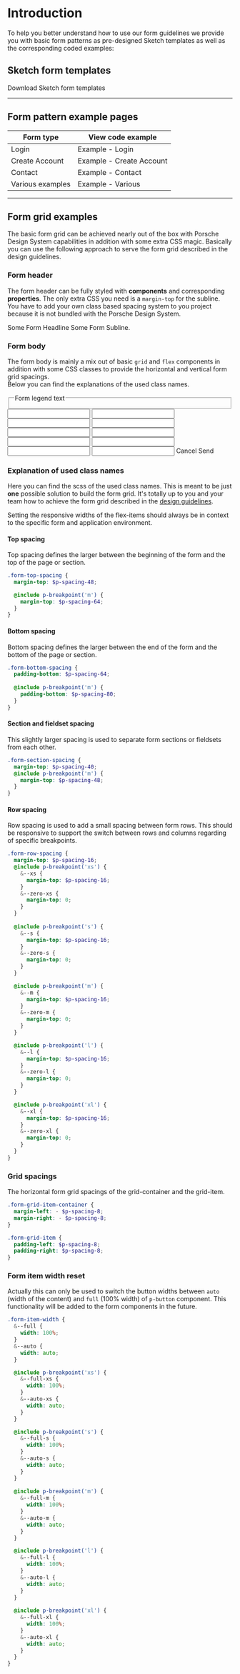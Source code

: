 # Introduction

To help you better understand how to use our form guidelines we provide you with basic form patterns as pre-designed Sketch templates as well as the corresponding coded examples:

## Sketch form templates

<p-link-pure href="/latest/porsche-design-system-form-templates.sketch" icon="download" download>Download Sketch form templates</p-link-pure>

--- 

## Form pattern example pages

| Form type  | View code example |
|------------|-------------------|
| Login | <p-link-pure href="#/patterns/forms/example-login" icon="external" target="_blank">Example - Login</p-link-pure> |
| Create Account | <p-link-pure href="#/patterns/forms/example-create-account" icon="external" target="_blank">Example - Create Account</p-link-pure> |
| Contact | <p-link-pure href="#/patterns/forms/example-contact" icon="external" target="_blank">Example - Contact</p-link-pure> |
| Various examples | <p-link-pure href="#/patterns/forms/example-various" icon="external" target="_blank">Example - Various</p-link-pure> |

--- 

## Form grid examples

The basic form grid can be achieved nearly out of the box with Porsche Design System capabilities in addition with some extra CSS magic. 
Basically you can use the following approach to serve the form grid described in the design guidelines.

### Form header

The form header can be fully styled with **components** and corresponding **properties**. The only extra CSS you need is a `margin-top` for the subline. 
You have to add your own class based spacing system to you project because it is not bundled with the Porsche Design System.

<Playground>
  <p-grid class="form-top-spacing">
    <p-grid-item size="{ base: 12, m: 8 }">
      <p-headline variant="headline-2" tag="h1">Some Form Headline</p-headline>
      <p-text size="{ base: 'small', l: 'medium' }" class="spacing-mt-8">Some Form Subline.</p-text>
    </p-grid-item>
  </p-grid>
</Playground>

### Form body

The form body is mainly a mix out of basic `grid` and `flex` components in addition with some CSS classes to provide the horizontal and vertical form grid spacings.  
Below you can find the explanations of the used class names.

<Playground>
  <p-grid class="form-section-spacing">
    <p-grid-item size="{ base: 12, s: 10, m: 8, l: 6 }">
      <form novalidate>
        <fieldset class="form-fieldset">
          <legend><p-headline variant="headline-4" tag="span">Form legend text</p-headline></legend>
        </fieldset>
        <p-flex direction="{base: 'column', m: 'row'}" class="form-row-spacing form-grid-item-container">
          <p-flex-item class="form-grid-item" width="{base: 'full', m: 'one-quarter'}">
            <p-text-field-wrapper label="Some label"><input type="text" name="some name"></p-text-field-wrapper>
          </p-flex-item>
          <p-flex-item class="form-row-spacing form-row-spacing--zero-m form-grid-item" width="{base: 'full', m: 'one-quarter'}">
            <p-text-field-wrapper label="Some label"><input type="text" name="some name"></p-text-field-wrapper>
          </p-flex-item>
          <p-flex-item class="form-row-spacing form-row-spacing--zero-m form-grid-item" width="{base: 'full', m: 'one-quarter'}">
            <p-text-field-wrapper label="Some label"><input type="text" name="some name"></p-text-field-wrapper>
          </p-flex-item>
          <p-flex-item class="form-row-spacing form-row-spacing--zero-m form-grid-item" width="{base: 'full', m: 'one-quarter'}">
            <p-text-field-wrapper label="Some label"><input type="text" name="some name"></p-text-field-wrapper>
          </p-flex-item>
        </p-flex>
        <p-flex direction="{base: 'column', m: 'row'}" class="form-row-spacing form-grid-item-container">
          <p-flex-item class="form-grid-item" width="{base: 'full', m: 'one-third'}">
            <p-text-field-wrapper label="Some label"><input type="text" name="some name"></p-text-field-wrapper>
          </p-flex-item>
          <p-flex-item class="form-row-spacing form-row-spacing--zero-m form-grid-item" width="{base: 'full', m: 'one-third'}">
            <p-text-field-wrapper label="Some label"><input type="text" name="some name"></p-text-field-wrapper>
          </p-flex-item>
          <p-flex-item class="form-row-spacing form-row-spacing--zero-m form-grid-item" width="{base: 'full', m: 'one-third'}">
            <p-text-field-wrapper label="Some label"><input type="text" name="some name"></p-text-field-wrapper>
          </p-flex-item>
        </p-flex>
        <p-flex direction="{base: 'column', m: 'row'}" class="form-row-spacing form-grid-item-container">
          <p-flex-item class="form-grid-item" width="{base: 'full', m: 'half'}">
            <p-text-field-wrapper label="Some label"><input type="text" name="some name"></p-text-field-wrapper>
          </p-flex-item>
          <p-flex-item class="form-row-spacing form-row-spacing--zero-m form-grid-item" width="{base: 'full', m: 'half'}">
            <p-text-field-wrapper label="Some label"><input type="text" name="some name"></p-text-field-wrapper>
          </p-flex-item>
        </p-flex>
        <p-text-field-wrapper label="Some label" class="form-row-spacing"><input type="text" name="some name"></p-text-field-wrapper>
        <p-flex direction="{ base: 'column', s: 'row' }" class="form-section-spacing form-bottom-spacing form-grid-item-container">
          <p-flex-item width="{base: 'full', s: 'auto'}" class="form-grid-item">
            <p-button variant="tertiary" icon="close" type="reset" class="form-item-width--full form-item-width--auto-s">Cancel</p-button>
          </p-flex-item>
          <p-flex-item width="{base: 'full', s: 'auto'}" class="form-row-spacing form-row-spacing--zero-s form-grid-item">
            <p-button type="submit" class="form-item-width--full form-item-width--auto-s">Send</p-button>
          </p-flex-item>
        </p-flex>
      </form>
    </p-grid-item>
  </p-grid>
</Playground>

### Explanation of used class names

Here you can find the scss of the used class names. This is meant to be just **one** possible solution to build the form grid. 
It's totally up to you and your team how to achieve the form grid described in the [design guidelines](#/patterns/forms#guidelines).

Setting the responsive widths of the flex-items should always be in context to the specific form and application environment.

#### Top spacing

Top spacing defines the larger between the beginning of the form and the top of the page or section.

```scss
.form-top-spacing {
  margin-top: $p-spacing-48;

  @include p-breakpoint('m') {
    margin-top: $p-spacing-64;
  }
}
``` 

#### Bottom spacing

Bottom spacing defines the larger between the end of the form and the bottom of the page or section.

```scss
.form-bottom-spacing {
  padding-bottom: $p-spacing-64;
  
  @include p-breakpoint('m') {
    padding-bottom: $p-spacing-80;
  }
}
``` 

#### Section and fieldset spacing

This slightly larger spacing is used to separate form sections or fieldsets from each other.

```scss
.form-section-spacing {
  margin-top: $p-spacing-40;
  @include p-breakpoint('m') {
    margin-top: $p-spacing-48;
  }
}
``` 

#### Row spacing

Row spacing is used to add a small spacing between form rows. This should be responsive to support the switch between rows and columns regarding of specific breakpoints.

```scss
.form-row-spacing {
  margin-top: $p-spacing-16;
  @include p-breakpoint('xs') {
    &--xs {
      margin-top: $p-spacing-16;
    }
    &--zero-xs {
      margin-top: 0;
    }
  }
  
  @include p-breakpoint('s') {
    &--s {
      margin-top: $p-spacing-16;
    }
    &--zero-s {
      margin-top: 0;
    }
  }

  @include p-breakpoint('m') {
    &--m {
      margin-top: $p-spacing-16;
    }
    &--zero-m {
      margin-top: 0;
    }
  }

  @include p-breakpoint('l') {
    &--l {
      margin-top: $p-spacing-16;
    }
    &--zero-l {
      margin-top: 0;
    }
  }

  @include p-breakpoint('xl') {
    &--xl {
      margin-top: $p-spacing-16;
    }
    &--zero-xl {
      margin-top: 0;
    }
  }
}
``` 

### Grid spacings

The horizontal form grid spacings of the grid-container and the grid-item.

```scss
.form-grid-item-container {
  margin-left: - $p-spacing-8;
  margin-right: - $p-spacing-8;
}

.form-grid-item {
  padding-left: $p-spacing-8;
  padding-right: $p-spacing-8;
}
``` 

### Form item width reset

Actually this can only be used to switch the button widths between `auto` (width of the content) and `full` (100% width) of `p-button` component. 
This functionality will be added to the form components in the future.

```scss
.form-item-width {
  &--full {
    width: 100%;
  }
  &--auto {
    width: auto;
  }

  @include p-breakpoint('xs') {
    &--full-xs {
      width: 100%;
    }
    &--auto-xs {
      width: auto;
    }
  }

  @include p-breakpoint('s') {
    &--full-s {
      width: 100%;
    }
    &--auto-s {
      width: auto;
    }
  }
  
  @include p-breakpoint('m') {
    &--full-m {
      width: 100%;
    }
    &--auto-m {
      width: auto;
    }
  }

  @include p-breakpoint('l') {
    &--full-l {
      width: 100%;
    }
    &--auto-l {
      width: auto;
    }
  }
  
  @include p-breakpoint('xl') {
    &--full-xl {
      width: 100%;
    }
    &--auto-xl {
      width: auto;
    }
  }
}
``` 